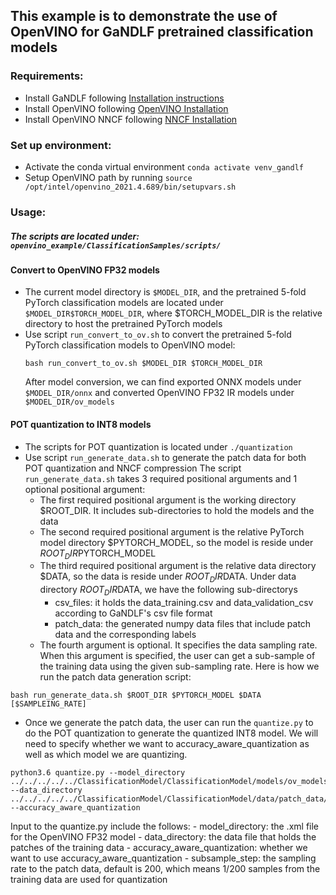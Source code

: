 ## This example is to demonstrate the use of OpenVINO for GaNDLF pretrained classification models

### Requirements:
- Install GaNDLF following [Installation instructions](https://cbica.github.io/GaNDLF/setup)
- Install OpenVINO following [OpenVINO Installation](https://docs.openvino.ai/latest/openvino_docs_install_guides_installing_openvino_linux.html)
- Install OpenVINO NNCF following [NNCF Installation](https://github.com/openvinotoolkit/nncf#installation)

### Set up environment:
- Activate the conda virtual environment ```conda activate venv_gandlf```
- Setup OpenVINO path by running ```source /opt/intel/openvino_2021.4.689/bin/setupvars.sh```

### Usage: 
##### The scripts are located under: ```openvino_example/ClassificationSamples/scripts/```

#### Convert to OpenVINO FP32 models
- The current model directory is ```$MODEL_DIR```, and the pretrained 5-fold PyTorch classification models are located under ```$MODEL_DIR$TORCH_MODEL_DIR```, 
  where $TORCH_MODEL_DIR is the relative directory to host the pretrained PyTorch models
- Use script ```run_convert_to_ov.sh``` to convert the pretrained 5-fold PyTorch classification models to OpenVINO model:
  ```
  bash run_convert_to_ov.sh $MODEL_DIR $TORCH_MODEL_DIR
  ```
  After model conversion, we can find exported ONNX models under ```$MODEL_DIR/onnx``` and converted OpenVINO FP32 IR models under ```$MODEL_DIR/ov_models```
 
#### POT quantization to INT8 models
- The scripts for POT quantization is located under ```./quantization```
- Use script ```run_generate_data.sh``` to generate the patch data for both POT quantization and NNCF compression
The script ```run_generate_data.sh``` takes 3 required positional arguments and 1 optional positional argument:
  - The first required positional argument is the working directory $ROOT_DIR. It includes sub-directories to hold the models and the data
  - The second required positional argument is the relative PyTorch model directory $PYTORCH_MODEL, so the model is reside under $ROOT_DIR$PYTORCH_MODEL
  - The third required positional argument is the relative data directory $DATA, so the data is reside under $ROOT_DIR$DATA. Under data directory $ROOT_DIR$DATA, we have the following sub-directorys
      - csv_files: it holds the data_training.csv and data_validation_csv according to GaNDLF's csv file format
      - patch_data: the generated numpy data files that include patch data and the corresponding labels
  - The fourth argument is optional. It specifies the data sampling rate. When this argument is specified, the user can get a sub-sample of the training data using the given sub-sampling rate. 
Here is how we run the patch data generation script:
```
bash run_generate_data.sh $ROOT_DIR $PYTORCH_MODEL $DATA [$SAMPLEING_RATE]
```
- Once we generate the patch data, the user can run the ```quantize.py``` to do the POT quantization to generate the quantized INT8 model. 
We will need to specify whether we want to accuracy_aware_quantization as well as which model we are quantizing. 
``` 
python3.6 quantize.py --model_directory ../../../../../ClassificationModel/ClassificationModel/models/ov_models/ --data_directory ../../../../../ClassificationModel/ClassificationModel/data/patch_data/ --accuracy_aware_quantization
```
Input to the quantize.py include the follows:
	- model_directory: the .xml file for the OpenVINO FP32 model
        - data_directory: the data file that holds the patches of the training data
        - accuracy_aware_quantization: whether we want to use accuracy_aware_quantization
        - subsample_step: the sampling rate to the patch data, default is 200, which means 1/200 samples from the training data are used for quantization




